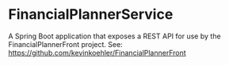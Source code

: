 # FinancialPlannerService
A Spring Boot application that exposes a REST API for use by the FinancialPlannerFront project. See: 
https://github.com/kevinkoehler/FinancialPlannerFront
